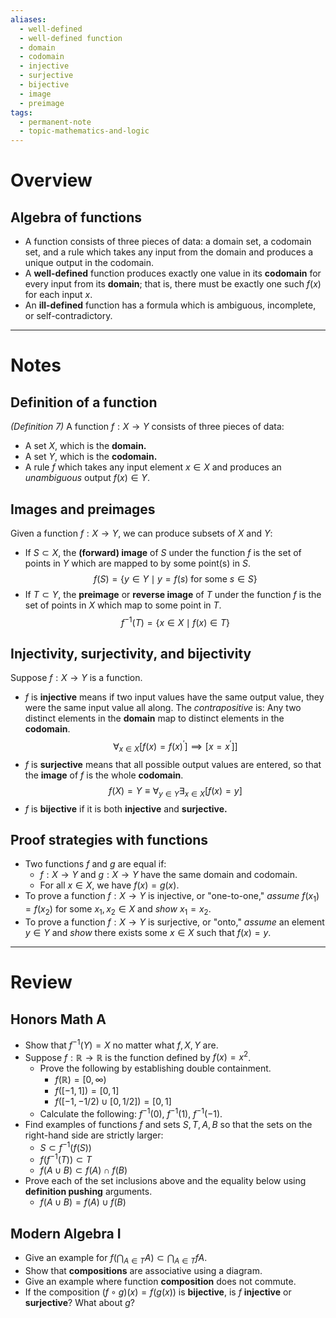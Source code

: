 ```yaml
---
aliases:
  - well-defined
  - well-defined function
  - domain
  - codomain
  - injective
  - surjective
  - bijective
  - image
  - preimage
tags:
  - permanent-note
  - topic-mathematics-and-logic
---
```

# Overview

## Algebra of functions

- A function consists of three pieces of data: a domain set, a codomain set, and a rule which takes any input from the domain and produces a unique output in the codomain.
- A **well-defined** function produces exactly one value in its **codomain** for every input from its **domain**; that is, there must be exactly one such $f(x)$ for each input $x$.
- An **ill-defined** function has a formula which is ambiguous, incomplete, or self-contradictory.

---
# Notes

## Definition of a function


*(Definition 7)* A function $f: X \to Y$ consists of three pieces of data:
- A set $X$, which is the **domain.**
- A set $Y$, which is the **codomain.**
- A rule $f$ which takes any input element $x \in X$ and produces an *unambiguous* output $f(x) \in Y$. 

## Images and preimages
Given a function $f:X \to Y$, we can produce subsets of $X$ and $Y$:

- If $S \subset X$, the **(forward) image** of $S$ under the function $f$ is the set of points in $Y$ which are mapped to by some point(s) in $S$.
$$ f(S) = \{y \in Y \mid y = f(s) \text{ for some } s \in S \}$$
- If $T \subset Y$, the **preimage** or **reverse image** of $T$ under the function $f$ is the set of points in $X$ which map to some point in $T$.
$$ f^{-1}(T) = \{x \in X \mid f(x) \in T \} $$

## Injectivity, surjectivity, and bijectivity
Suppose $f : X \to Y$ is a function.

- $f$ is **injective** means if two input values have the same output value, they were the same input value all along. The *contrapositive* is: Any two distinct elements in the **domain** map to distinct elements in the **codomain**.
$$ \forall_{x \in X} [f(x) = f(x)^\prime] \implies [x = x^\prime]]$$
- $f$ is **surjective** means that all possible output values are entered, so that the **image** of $f$ is the whole **codomain**.
$$ f(X) = Y \equiv \forall_{y\in Y}\exists_{x\in X}[f(x) = y] $$
- $f$ is **bijective** if it is both **injective** and **surjective.**

## Proof strategies with functions

- Two functions $f$ and $g$ are equal if:
	- $f: X \to Y$ and $g: X \to Y$ have the same domain and codomain.
	- For all $x \in X$, we have $f(x) = g(x)$.
- To prove a function $f: X \to Y$ is injective, or "one-to-one," *assume* $f(x_1) = f(x_2)$ for some $x_1, x_2 \in X$ and *show* $x_1 = x_2$.
- To prove a function $f: X \to Y$ is surjective, or "onto," *assume* an element $y \in Y$ and *show* there exists some $x \in X$ such that $f(x) = y$.

---

# Review

## Honors Math A

- Show that $f^{-1}(Y) = X$ no matter what $f,X,Y$ are.
- Suppose $f: \mathbb R \to \mathbb R$ is the function defined by $f(x) = x^2$. 
	- Prove the following by establishing double containment.
		- $f(\mathbb R) = [0, \infty)$
		- $f([-1,1]) = [0,1]$
		- $f([-1, -1/2) \cup [0, 1/2]) = [0,1]$
	- Calculate the following: $f^{-1} (0)$, $f^{-1}(1)$, $f^{-1}(-1)$.
- Find examples of functions $f$ and sets $S,T,A,B$ so that the sets on the right-hand side are strictly larger:
	- $S \subset f^{-1}(f(S))$
	- $f(f^{-1}(T)) \subset T$
	- $f(A \cup B) \subset f(A) \cap f(B)$
- Prove each of the set inclusions above and the equality below using **definition pushing** arguments.
	- $f(A\cup B) = f(A) \cup f(B)$

## Modern Algebra I
- Give an example for $f(\bigcap_{A \in T}A) \subset \bigcap_{A \in T} fA$.
- Show that **compositions** are associative using a diagram.
- Give an example where function **composition** does not commute.
- If the composition $(f \circ g)(x) = f(g(x))$ is **bijective**, is $f$ **injective** or **surjective**? What about $g$?